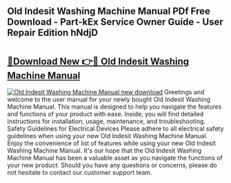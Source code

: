 ## Old Indesit Washing Machine Manual PDf Free Download - Part-kEx Service Owner Guide - User Repair Edition hNdjD

# <h2><a href="http://cf18846.oget.top/?id=Old+Indesit+Washing+Machine+Manual">🔗Download New 👉🔴 Old Indesit Washing Machine Manual</a></h2>

[![Old Indesit Washing Machine Manual new download](https://i.imgur.com/5g1atiW.png)](http://cf18846.oget.top/?id=Old+Indesit+Washing+Machine+Manual)
Greetings and welcome to the user manual for your newly bought Old Indesit Washing Machine Manual. This manual is designed to help you navigate the features and functions of your product with ease. Inside, you will find detailed instructions for installation, usage, maintenance, and troubleshooting. Safety Guidelines for Electrical Devices Please adhere to all electrical safety guidelines when using your new Old Indesit Washing Machine Manual. Enjoy the convenience of list of features while using your new Old Indesit Washing Machine Manual. It's our hope that the Old Indesit Washing Machine Manual has been a valuable asset as you navigate the functions of your new product. Should you have any questions or concerns, please do not hesitate to contact our customer support team.
